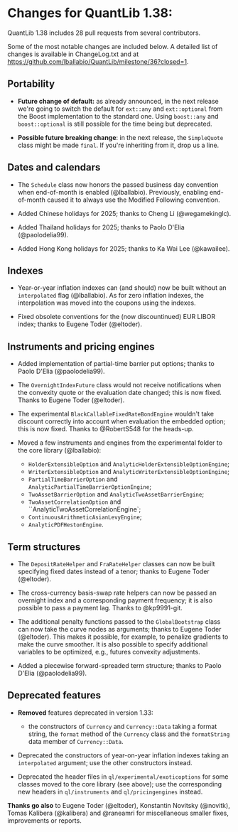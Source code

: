 Changes for QuantLib 1.38:
==========================

QuantLib 1.38 includes 28 pull requests from several contributors.

Some of the most notable changes are included below.
A detailed list of changes is available in ChangeLog.txt and at
<https://github.com/lballabio/QuantLib/milestone/36?closed=1>.


Portability
-----------

- **Future change of default:** as already announced, in the next
  release we're going to switch the default for `ext::any` and
  `ext::optional` from the Boost implementation to the standard one.
  Using `boost::any` and `boost::optional` is still possible
  for the time being but deprecated.

- **Possible future breaking change**: in the next release, the
  `SimpleQuote` class might be made `final`.  If you're inheriting
  from it, drop us a line.


Dates and calendars
-------------------

- The `Schedule` class now honors the passed business day convention
  when end-of-month is enabled (@lballabio).  Previously, enabling
  end-of-month caused it to always use the Modified Following
  convention.

- Added Chinese holidays for 2025; thanks to Cheng Li (@wegamekinglc).

- Added Thailand holidays for 2025; thanks to Paolo D'Elia
  (@paolodelia99).

- Added Hong Kong holidays for 2025; thanks to Ka Wai Lee (@kawailee).


Indexes
-------

- Year-or-year inflation indexes can (and should) now be built without
  an `interpolated` flag (@lballabio).  As for zero inflation indexes,
  the interpolation was moved into the coupons using the indexes.

- Fixed obsolete conventions for the (now discountinued) EUR LIBOR
  index; thanks to Eugene Toder (@eltoder).


Instruments and pricing engines
-------------------------------

- Added implementation of partial-time barrier put options; thanks to
  Paolo D'Elia (@paolodelia99).

- The `OvernightIndexFuture` class would not receive notifications
  when the convexity quote or the evaluation date changed; this is now
  fixed.  Thanks to Eugene Toder (@eltoder).

- The experimental `BlackCallableFixedRateBondEngine` wouldn't take
  discount correctly into account when evaluation the embedded option;
  this is now fixed.  Thanks to @RobertS548 for the heads-up.

- Moved a few instruments and engines from the experimental folder to
  the core library (@lballabio):
  - `HolderExtensibleOption` and `AnalyticHolderExtensibleOptionEngine`;
  - `WriterExtensibleOption` and `AnalyticWriterExtensibleOptionEngine`;
  - `PartialTimeBarrierOption` and `AnalyticPartialTimeBarrierOptionEngine`;
  - `TwoAssetBarrierOption` and `AnalyticTwoAssetBarrierEngine`;
  - `TwoAssetCorrelationOption` and ``AnalyticTwoAssetCorrelationEngine`;
  - `ContinuousArithmeticAsianLevyEngine`;
  - `AnalyticPDFHestonEngine`.


Term structures
---------------

- The `DepositRateHelper` and `FraRateHelper` classes can now be built
  specifying fixed dates instead of a tenor; thanks to Eugene Toder
  (@eltoder).

- The cross-currency basis-swap rate helpers can now be passed an
  overnight index and a corresponding payment frequency; it is also
  possible to pass a payment lag.  Thanks to @kp9991-git.

- The additional penalty functions passed to the `GlobalBootstrap`
  class can now take the curve nodes as arguments; thanks to Eugene
  Toder (@eltoder).  This makes it possible, for example, to penalize
  gradients to make the curve smoother.  It is also possible to
  specify additional variables to be optimized, e.g., futures
  convexity adjustments.

- Added a piecewise forward-spreaded term structure; thanks to
  Paolo D'Elia (@paolodelia99).


Deprecated features
-------------------

- **Removed** features deprecated in version 1.33:
  - the constructors of `Currency` and `Currency::Data` taking a
    format string, the `format` method of the `Currency` class and the
    `formatString` data member of `Currency::Data`.

- Deprecated the constructors of year-on-year inflation indexes taking
  an `interpolated` argument; use the other constructors instead.

- Deprecated the header files in `ql/experimental/exoticoptions` for
  some classes moved to the core library (see above); use the
  corresponding new headers in `ql/instruments` and
  `ql/pricingengines` instead.


**Thanks go also** to Eugene Toder (@eltoder), Konstantin Novitsky
(@novitk), Tomas Kalibera (@kalibera) and @raneamri for miscellaneous
smaller fixes, improvements or reports.
